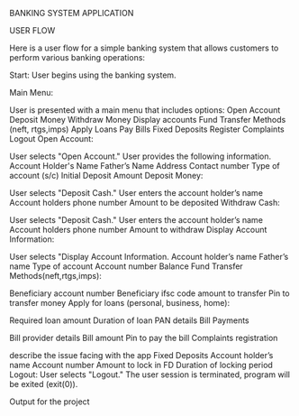 BANKING SYSTEM APPLICATION

USER FLOW

Here is a user flow for a simple banking system that allows customers to perform various banking operations:

Start: User begins using the banking system.

Main Menu:

User is presented with a main menu that includes options:
Open Account
Deposit Money
Withdraw Money
Display accounts
Fund Transfer Methods (neft, rtgs,imps)
Apply Loans
Pay Bills
Fixed Deposits
Register Complaints
Logout
Open Account:

User selects "Open Account."
User provides the following information.
Account Holder's Name
Father’s Name
Address
Contact number
Type of account (s/c)
Initial Deposit Amount
Deposit Money:

User selects "Deposit Cash."
User enters the account holder’s name
Account holders phone number
Amount to be deposited
Withdraw Cash:

User selects "Deposit Cash."
User enters the account holder’s name
Account holders phone number
Amount to withdraw
Display Account Information:

User selects "Display Account Information.
Account holder’s name
Father’s name
Type of account
Account number
Balance
Fund Transfer Methods(neft,rtgs,imps):

Beneficiary account number
Beneficiary ifsc code
amount to transfer
Pin to transfer money
Apply for loans (personal, business, home):

Required loan amount
Duration of loan
PAN details
Bill Payments

Bill provider details
Bill amount
Pin to pay the bill
Complaints registration

describe the issue facing with the app
Fixed Deposits
Account holder’s name
Account number
Amount to lock in FD
Duration of locking period
Logout:
User selects "Logout."
The user session is terminated, program will be exited (exit(0)).


Output for the project 

